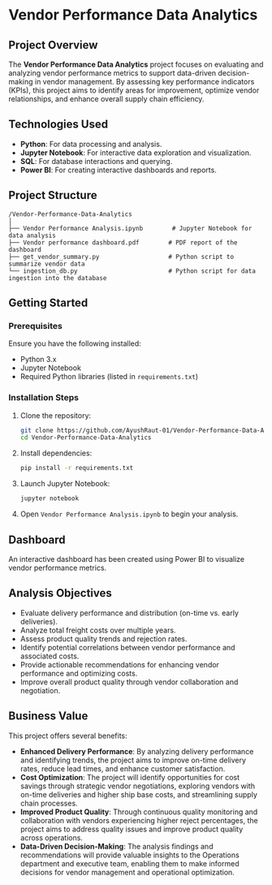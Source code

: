 # Vendor Performance Data Analytics

## Project Overview

The **Vendor Performance Data Analytics** project focuses on evaluating and analyzing vendor performance metrics to support data-driven decision-making in vendor management. By assessing key performance indicators (KPIs), this project aims to identify areas for improvement, optimize vendor relationships, and enhance overall supply chain efficiency.

## Technologies Used

* **Python**: For data processing and analysis.
* **Jupyter Notebook**: For interactive data exploration and visualization.
* **SQL**: For database interactions and querying.
* **Power BI**: For creating interactive dashboards and reports.

##  Project Structure

```
/Vendor-Performance-Data-Analytics
│
├── Vendor Performance Analysis.ipynb        # Jupyter Notebook for data analysis
├── Vendor performance dashboard.pdf        # PDF report of the dashboard
├── get_vendor_summary.py                   # Python script to summarize vendor data
└── ingestion_db.py                         # Python script for data ingestion into the database
```

##  Getting Started

### Prerequisites

Ensure you have the following installed:

* Python 3.x
* Jupyter Notebook
* Required Python libraries (listed in `requirements.txt`)

### Installation Steps

1. Clone the repository:

   ```bash
   git clone https://github.com/AyushRaut-01/Vendor-Performance-Data-Analytics.git
   cd Vendor-Performance-Data-Analytics
   ```

2. Install dependencies:

   ```bash
   pip install -r requirements.txt
   ```

3. Launch Jupyter Notebook:

   ```bash
   jupyter notebook
   ```

4. Open `Vendor Performance Analysis.ipynb` to begin your analysis.

## Dashboard

An interactive dashboard has been created using Power BI to visualize vendor performance metrics.

## Analysis Objectives

* Evaluate delivery performance and distribution (on-time vs. early deliveries).
* Analyze total freight costs over multiple years.
* Assess product quality trends and rejection rates.
* Identify potential correlations between vendor performance and associated costs.
* Provide actionable recommendations for enhancing vendor performance and optimizing costs.
* Improve overall product quality through vendor collaboration and negotiation.

## Business Value

This project offers several benefits:

* **Enhanced Delivery Performance**: By analyzing delivery performance and identifying trends, the project aims to improve on-time delivery rates, reduce lead times, and enhance customer satisfaction.
* **Cost Optimization**: The project will identify opportunities for cost savings through strategic vendor negotiations, exploring vendors with on-time deliveries and higher ship base costs, and streamlining supply chain processes.
* **Improved Product Quality**: Through continuous quality monitoring and collaboration with vendors experiencing higher reject percentages, the project aims to address quality issues and improve product quality across operations.
* **Data-Driven Decision-Making**: The analysis findings and recommendations will provide valuable insights to the Operations department and executive team, enabling them to make informed decisions for vendor management and operational optimization.
